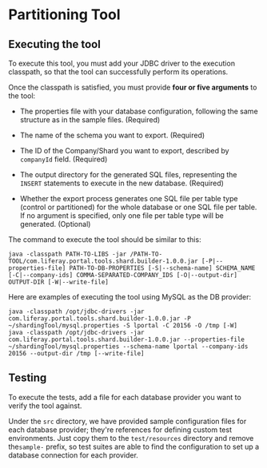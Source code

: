 # Partitioning Tool

## Executing the tool

To execute this tool, you must add your JDBC driver to the execution classpath,
so that the tool can successfully perform its operations.

Once the classpath is satisfied, you must provide **four or five arguments** to the
tool:

* The properties file with your database configuration, following the same
    structure as in the sample files. (Required)
    
* The name of the schema you want to export. (Required)

* The ID of the Company/Shard you want to export, described by `companyId`
    field. (Required)
	
* The output directory for the generated SQL files, representing the `INSERT`
    statements to execute in the new database. (Required)
	
* Whether the export process generates one SQL file per table type (control or
    partitioned) for the whole database or one SQL file per table. If no
    argument is specified, only one file per table type will be generated.
    (Optional)

The command to execute the tool should be similar to this:

    java -classpath PATH-TO-LIBS -jar /PATH-TO-TOOL/com.liferay.portal.tools.shard.builder-1.0.0.jar [-P|--properties-file] PATH-TO-DB-PROPERTIES [-S|--schema-name] SCHEMA_NAME [-C|--company-ids] COMMA-SEPARATED-COMPANY_IDS [-O|--output-dir] OUTPUT-DIR [-W|--write-file]

Here are examples of executing the tool using MySQL as the DB provider:

    java -classpath /opt/jdbc-drivers -jar com.liferay.portal.tools.shard.builder-1.0.0.jar -P ~/shardingTool/mysql.properties -S lportal -C 20156 -O /tmp [-W]
    java -classpath /opt/jdbc-drivers -jar com.liferay.portal.tools.shard.builder-1.0.0.jar --properties-file ~/shardingTool/mysql.properties --schema-name lportal --company-ids 20156 --output-dir /tmp [--write-file]

## Testing

To execute the tests, add a file for each database provider you want to verify
the tool against.

Under the `src` directory, we have provided sample configuration files for each
database provider; they're references for defining custom test environments.
Just copy them to the `test/resources` directory and remove the`sample-` prefix,
so test suites are able to find the configuration to set up a database
connection for each provider.